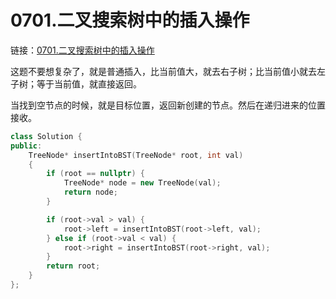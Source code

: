 # 0701.二叉搜索树中的插入操作

链接：[0701.二叉搜索树中的插入操作](https://leetcode.cn/problems/insert-into-a-binary-search-tree/)

这题不要想复杂了，就是普通插入，比当前值大，就去右子树；比当前值小就去左子树；等于当前值，就直接返回。

当找到空节点的时候，就是目标位置，返回新创建的节点。然后在递归进来的位置接收。

```c++
class Solution {
public:
    TreeNode* insertIntoBST(TreeNode* root, int val)
    {
        if (root == nullptr) {
            TreeNode* node = new TreeNode(val);
            return node;
        }

        if (root->val > val) {
            root->left = insertIntoBST(root->left, val);
        } else if (root->val < val) {
            root->right = insertIntoBST(root->right, val);
        }
        return root;
    }
};

```
